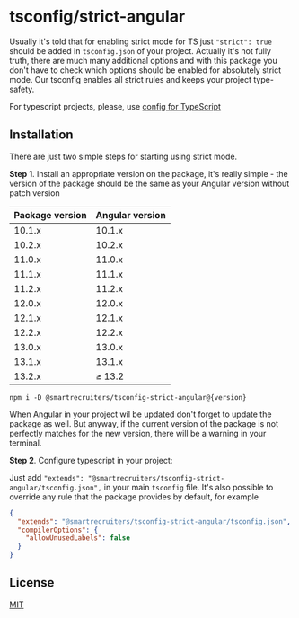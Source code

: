# tsconfig/strict-angular
Usually it's told that for enabling strict mode for TS just `"strict": true` should be added in `tsconfig.json` of your project. Actually it's not fully truth, there are much many additional options and with this package you don't have to check which options should be enabled for absolutely strict mode. Our tsconfig enables all strict rules and keeps your project type-safety.

For typescript projects, please, use [config for TypeScript](https://www.npmjs.com/package/@smartrecruiters/tsconfig-strict)

## Installation

There are just two simple steps for starting using strict mode.

**Step 1**. Install an appropriate version on the package, it's really simple - the version of the package should be the same as your Angular version without patch version

| Package version | Angular version |
|-----------------|:----------------|
| 10.1.x          | 10.1.x          |
| 10.2.x          | 10.2.x          |
| 11.0.x          | 11.0.x          |
| 11.1.x          | 11.1.x          |
| 11.2.x          | 11.2.x          |
| 12.0.x          | 12.0.x          |
| 12.1.x          | 12.1.x          |
| 12.2.x          | 12.2.x          |
| 13.0.x          | 13.0.x          |
| 13.1.x          | 13.1.x          |
| 13.2.x          | ≥ 13.2          |

```
npm i -D @smartrecruiters/tsconfig-strict-angular@{version}
```
When Angular in your project wil be updated don't forget to update the package as well. But anyway, if the current version of the package is not perfectly matches for the new version, there will be a warning in your terminal.


**Step 2**. Configure typescript in your project:

Just add `"extends": "@smartrecruiters/tsconfig-strict-angular/tsconfig.json",` in your main `tsconfig` file. It's also possible to override any rule that the package provides by default, for example
```json
{
  "extends": "@smartrecruiters/tsconfig-strict-angular/tsconfig.json",
  "compilerOptions": {
    "allowUnusedLabels": false
  }
}
```

## License

[MIT](LICENSE)